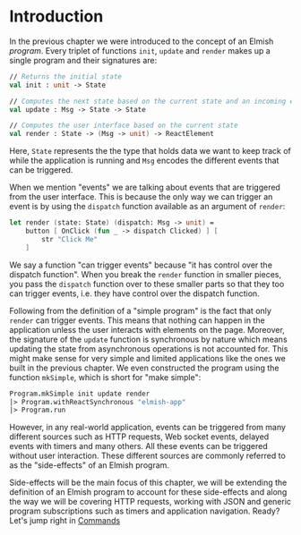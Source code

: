 # Introduction

In the previous chapter we were introduced to the concept of an Elmish *program*. Every triplet of functions `init`, `update` and `render` makes up a single program and their signatures are:

```fsharp
// Returns the initial state
val init : unit -> State

// Computes the next state based on the current state and an incoming event (of type Msg)
val update : Msg -> State -> State

// Computes the user interface based on the current state
val render : State -> (Msg -> unit) -> ReactElement
```
Here, `State` represents the the type that holds data we want to keep track of while the application is running and `Msg` encodes the different events that can be triggered.

When we mention "events" we are talking about events that are triggered from the user interface. This is because the only way we can trigger an event is by using the `dispatch` function available as an argument of `render`:
```fsharp
let render (state: State) (dispatch: Msg -> unit) =
    button [ OnClick (fun _ -> dispatch Clicked) ] [
        str "Click Me"
    ]
```
We say a function "can trigger events" because "it has control over the dispatch function". When you break the `render` function in smaller pieces, you pass the `dispatch` function over to these smaller parts so that they too can trigger events, i.e. they have control over the dispatch function.

Following from the definition of a "simple program" is the fact that only `render` can trigger events. This means that nothing can happen in the application unless the user interacts with elements on the page. Moreover, the signature of the `update` function is synchronous by nature which means updating the state from asynchronous operations is not accounted for. This might make sense for very simple and limited applications like the ones we built in the previous chapter. We even constructed the program using the function `mkSimple`, which is short for "make simple":
```fsharp
Program.mkSimple init update render
|> Program.withReactSynchronous "elmish-app"
|> Program.run
```
However, in any real-world application, events can be triggered from many different sources such as HTTP requests, Web socket events, delayed events with timers and many others. All these events can be triggered without user interaction. These different sources are commonly referred to as the "side-effects" of an Elmish program.

Side-effects will be the main focus of this chapter, we will be extending the definition of an Elmish program to account for these side-effects and along the way we will be covering HTTP requests, working with JSON and generic program subscriptions such as timers and application navigation. Ready? Let's jump right in [Commands](commands.md)